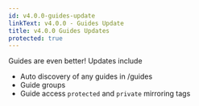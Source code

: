 ```yaml
---
id: v4.0.0-guides-update
linkText: v4.0.0 - Guides Update
title: v4.0.0 Guides Updates
protected: true
---
```


Guides are even better! Updates include
- Auto discovery of any guides in /guides
- Guide groups
- Guide access `protected` and `private` mirroring tags
